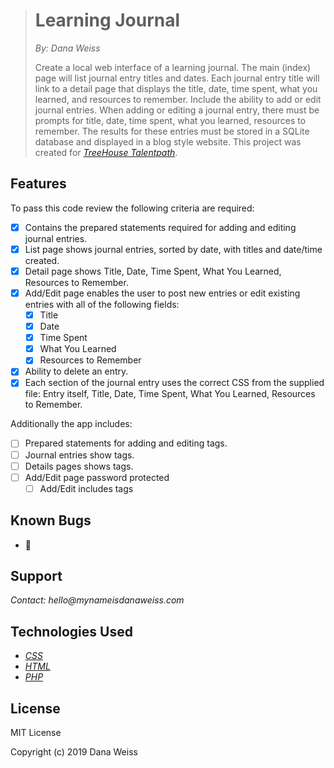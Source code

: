 > # Learning Journal
> _By: Dana Weiss_
>
> Create a local web interface of a learning journal. The main (index) page will list journal entry titles and dates. Each journal entry title will link to a detail page that displays the title, date, time spent, what you learned, and resources to remember. Include the ability to add or edit journal entries. When adding or editing a journal entry, there must be prompts for title, date, time spent, what you learned, resources to remember. The results for these entries must be stored in a SQLite database and displayed in a blog style website. This project was created for _[TreeHouse Talentpath](https://join.teamtreehouse.com/talentpath/)_.

## Features

To pass this code review the following criteria are required:

- [x] Contains the prepared statements required for adding and editing journal entries.
- [x] List page shows journal entries, sorted by date, with titles and date/time created.
- [x] Detail page shows Title, Date, Time Spent, What You Learned, Resources to Remember.
- [x] Add/Edit page enables the user to post new entries or edit existing entries with all of the following fields:
  - [x]  Title
  - [x]  Date
  - [x]  Time Spent
  - [x]  What You Learned
  - [x]  Resources to Remember
- [x] Ability to delete an entry.
- [x] Each section of the journal entry uses the correct CSS from the supplied file: Entry itself, Title, Date, Time Spent, What You Learned, Resources to Remember.

Additionally the app includes:

- [ ] Prepared statements for adding and editing tags.
- [ ] Journal entries show tags.
- [ ] Details pages shows tags.
- [ ] Add/Edit page password protected
  - [ ] Add/Edit includes tags

## Known Bugs

* 🐞

## Support

_Contact: hello@mynameisdanaweiss.com_

## Technologies Used

* _[CSS](https://www.w3.org/TR/CSS/)_
* _[HTML](https://www.w3.org/TR/html5/)_
* _[PHP](https://teamcapybara.github.io/capybara/)_

## License

MIT License

Copyright (c) 2019 Dana Weiss
